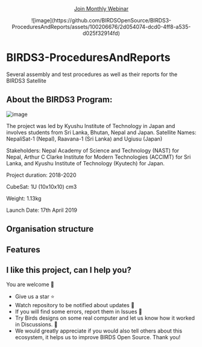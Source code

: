 
<p align="center">
<a href="#" class="button icon rss">Join Monthly Webinar</a>
</p>

<p align="center">
![image](https://github.com/BIRDSOpenSource/BIRDS3-ProceduresAndReports/assets/100206676/2d054074-dcd0-4ff8-a535-d025f32914fd)
</p>

# BIRDS3-ProceduresAndReports
 Several assembly and test procedures as well as their reports for the BIRDS3 Satellite


## About the BIRDS3 Program:

![image](https://github.com/BIRDSOpenSource/BIRDS3-ProceduresAndReports/assets/100206676/c257e8cf-d65f-473c-98e1-21886804d913)

The project was led by Kyushu Institute of Technology in Japan and involves students from Sri Lanka, Bhutan, Nepal and Japan.
Satellite Names: NepaliSat-1 (Nepal), Raavana-1 (Sri Lanka) and Ugiusu (Japan)

Stakeholders: Nepal Academy of Science and Technology (NAST) for Nepal, Arthur C Clarke Institute for Modern Technologies (ACCIMT) for Sri Lanka, and Kyushu Institute of Technology (Kyutech) for Japan.

Project duration: 2018-2020

CubeSat: 1U (10x10x10) cm3

Weight: 1.13kg

Launch Date: 17th April 2019

## Organisation structure


## Features


## I like this project, can I help you?
You are welcome 🙂

* Give us a star ⭐
* Watch repository to be notified about updates 👀
* If you will find some errors, report them in Issues 🐞
* Try Birds designs on some real computer and let us know how it worked in Discussions. 💬
* We would greatly appreciate if you would also tell others about this ecosystem, it helps us to improve BIRDS Open Source. Thank you!

